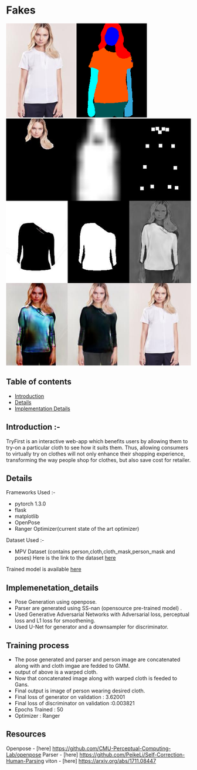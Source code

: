 # Fakes
<img src='https://github.com/hackabit19/Fakes/blob/master/Results/000164_0.jpg' /></t><img src='https://github.com/hackabit19/Fakes/blob/master/Results/000164_0.png' /><img src='https://github.com/hackabit19/Fakes/blob/master/Results/000568_1.jpg' />
</br>

## Table of contents
* [Introduction](#introduction)
* [Details](#details)
* [Implementation Details](#Implementation_details)

## Introduction :-
TryFirst is an interactive web-app which benefits users by allowing them to try-on a particular cloth to see how it suits them.
Thus, allowing consumers to virtually try on clothes will not only enhance their shopping experience, transforming the way
people shop for clothes, but also save cost for retailer. 
   
## Details
Frameworks Used :-</b>
* pytorch 1.3.0
* flask 
* matplotlib
* OpenPose
* Ranger Optimizer(current state of the art optimizer)

Dataset Used :-</b>
* MPV Dataset (contains person,cloth,cloth_mask,person_mask and poses)
Here is the link to the dataset [here](https://drive.google.com/open?id=1GiD74PMMykGAm3lwENpebewOYM1sgcNq)

Trained model is available [here](https://drive.google.com/open?id=1K1ZN4cNGzVHzQbC1Wz8_i-eivQhOFa3e)

## Implemenetation_details
* Pose Generation using openpose.
* Parser are generated using SS-nan (opensource pre-trained model) . 
* Used Generative Adversarial Networks with Adversarial loss, perceptual loss and L1 loss for smoothening.
* Used U-Net for generator and a downsampler for discriminator.

## Training process
* The pose generated and parser and person image are concatenated along with and cloth imgae are fedded to GMM.
* output of above is a warped cloth.
* Now that concatenated image along with warped cloth is feeded to Gans.
* Final output is image of person wearing desired cloth.
* Final loss of generator on validation : 3.62001
* Final loss of discriminator on validation :0.003821
* Epochs Trained : 50
* Optimizer : Ranger


## Resources
Openpose - [here] https://github.com/CMU-Perceptual-Computing-Lab/openpose
Parser  - [here] https://github.com/PeikeLi/Self-Correction-Human-Parsing
viton - [here] https://arxiv.org/abs/1711.08447
